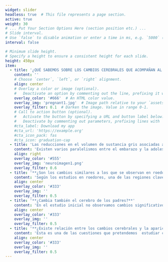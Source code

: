 ```yaml
---
widget: slider
headless: true  # This file represents a page section.
active: true
weight: 30
# ... Put Your Section Options Here (section position etc.) ...
# Slide interval.
# Use `false` to disable animation or enter a time in ms, e.g. `5000` (5s).
interval: false

# Minimum slide height.
# Specify a height to ensure a consistent height for each slide.
height: 450px
item:
  - title: '¿QUÉ SABEMOS SOBRE LOS CAMBIOS CEREBRALES QUE ACOMPAÑAN AL EMBARAZO?'
    content: ''
    # Choose `center`, `left`, or `right` alignment.
    align: center
    # Overlay a color or image (optional).
    #   Deactivate an option by commenting out the line, prefixing it with `#`.
    overlay_color: '#666'  # An HTML color value.
    overlay_img: 'pregnant1.jpg'  # Image path relative to your `assets/media/` folder
    overlay_filter: 0.1  # Darken the image. Value in range 0-1.
    # Call to action button (optional).
    #   Activate the button by specifying a URL and button label below.
    #   Deactivate by commenting out parameters, prefixing lines with `#`.
    #cta_label: Download my app
    #cta_url: 'https://example.org'
    #cta_icon_pack: fas
    #cta_icon: graduation-cap
  - title: 'Las reducciones en el volumen de sustancia gris asociadas al embarazo, **¿son similares a las que ocurrían durante la adolescencia?**'
    content: 'Existen varios paralelismos entre el embarazo y la adolescencia: ambas etapas vitales se caracterizan por cambios físicos rápidos, grandes fluctuaciones hormonales, una mayor incidencia de trastornos mentales y reducciones en el volumen de sustancia gris. En un artículo publicado en 2019, indicamos que los cambios anatómicos asociados al embarazo son similares en magnitud y forma a los que se producen durante la adolescencia [(4)](https://pubmed.ncbi.nlm.nih.gov/30663172/).'
    align: right
    overlay_color: '#555'
    overlay_img: 'neuroimagen1.png'
    overlay_filter: 0.6
  - title: '**¿Son los cambios similares a los que se observan en roedores?**'
    content: 'Según los estudios en roedores, una de las regiones clave del circuito maternal es el núcleo accumbens; área central del circuito mesolímbico dopaminérgico. Estos estudios indican que las fluctuaciones hormonales asociadas al embarazo y al parto producen cambios en la anatomía y función del núcleo accumbens, facilitando el inicio de la conducta maternal. Según la literatura animal, estos cambios presumiblemente “convierten” a las crías en el estímulo apetitivo más relevante para la madre durante el posparto.  En un estudio publicado en 2020 demostramos que en mujeres la anatomía de esta estructura subcortical también se modifica durante el embarazo y que cuanto mayor es el cambio anatómico mayor es la respuesta funcional de esta región ante estímulos asociados al bebé [(5)](https://www.sciencedirect.com/science/article/pii/S030645301931248X?via%3Dihub).'
    align: center
    overlay_color: '#333'
    overlay_img: ''
    overlay_filter: 0.5
  - title: '**¿Cambia también el cerebro de los padres?**'
    content: 'En el estudio inicial no observamos cambios significativos en el volumen cerebral de los padres. Sin embargo, cuando ploteábamos las distribuciones de cambios anatómicos en madres, padres y controles, podíamos observar que la distribución de la muestra de padres se situaba entre la de madres y la de controles; algunos padres mostraban reducciones en el volumen de sustancia gris y otros no. En un estudio publicado en 2021, en el que utilizamos métodos basados en el análisis de superficies y estadística centrada en permutaciones, observamos cambios sutiles en el grosor cortical del precuneus en padres. También observamos que aquellos padres que mostraban mayor respuesta cerebral ante estímulos procedentes de su hijo también mostraban mayor cambio anatómico [(11)](https://academic.oup.com/cercorcomms/article/1/1/tgaa082/5955504).'
    align: center
    overlay_color: '#333'
    overlay_img: ''
    overlay_filter: 0.5
  - title: '**¿Existe relación entre los cambios cerebrales y la aparición de patología mental posparto?**'
    content: 'Esta es una de las cuestiones que pretendemos  estudiar con los proyectos que estamos llevando a cabo en la actualidad. A fecha de hoy, hemos publicado un artículo de revisión sobre las bases cerebrales de la patología mental posparto [(12)](https://link.springer.com/article/10.1007/s00737-018-0889-z).'
    align: center
    overlay_color: '#333'
    overlay_img: ''
    overlay_filter: 0.5
---
```


## 
